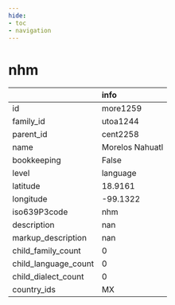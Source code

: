 ```yaml
---
hide:
- toc
- navigation
---
```

# nhm
|                      | info            |
|:---------------------|:----------------|
| id                   | more1259        |
| family_id            | utoa1244        |
| parent_id            | cent2258        |
| name                 | Morelos Nahuatl |
| bookkeeping          | False           |
| level                | language        |
| latitude             | 18.9161         |
| longitude            | -99.1322        |
| iso639P3code         | nhm             |
| description          | nan             |
| markup_description   | nan             |
| child_family_count   | 0               |
| child_language_count | 0               |
| child_dialect_count  | 0               |
| country_ids          | MX              |